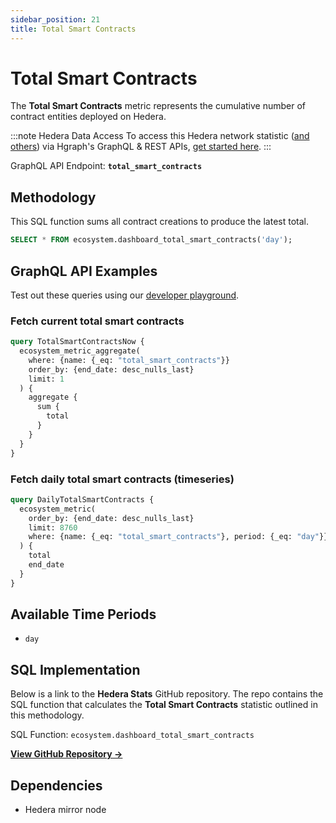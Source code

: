 ```yaml
---
sidebar_position: 21
title: Total Smart Contracts
---
```


# Total Smart Contracts

The **Total Smart Contracts** metric represents the cumulative number of contract entities deployed on Hedera.

:::note Hedera Data Access
To access this Hedera network statistic ([and others](/category/hedera-stats/)) via Hgraph's GraphQL & REST APIs, [get started here](https://www.hgraph.com/hedera).
:::

GraphQL API Endpoint: **`total_smart_contracts`**

## Methodology

This SQL function sums all contract creations to produce the latest total.

```sql
SELECT * FROM ecosystem.dashboard_total_smart_contracts('day');
```

## GraphQL API Examples

Test out these queries using our [developer playground](https://dashboard.hgraph.com).

### Fetch current total smart contracts

```graphql
query TotalSmartContractsNow {
  ecosystem_metric_aggregate(
    where: {name: {_eq: "total_smart_contracts"}}
    order_by: {end_date: desc_nulls_last}
    limit: 1
  ) {
    aggregate {
      sum {
        total
      }
    }
  }
}
```

### Fetch daily total smart contracts (timeseries)

```graphql
query DailyTotalSmartContracts {
  ecosystem_metric(
    order_by: {end_date: desc_nulls_last}
    limit: 8760
    where: {name: {_eq: "total_smart_contracts"}, period: {_eq: "day"}}
  ) {
    total
    end_date
  }
}
```

## Available Time Periods

- `day`

## SQL Implementation

Below is a link to the **Hedera Stats** GitHub repository. The repo contains the SQL function that calculates the **Total Smart Contracts** statistic outlined in this methodology.

SQL Function: `ecosystem.dashboard_total_smart_contracts`

**[View GitHub Repository →](https://github.com/hgraph-io/hedera-stats)**

## Dependencies
* Hedera mirror node
